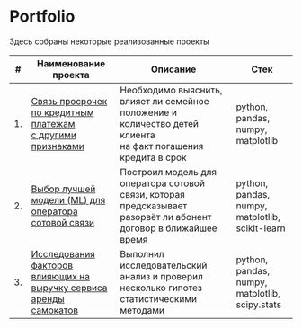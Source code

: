 # Portfolio

Здесь собраны некоторые реализованные проекты

| #    | Наименование проекта                | Описание                                                     | Стек                                                         |
| ---- | ------------------------------------------------------------ | ------------------------------------------------------------ | ------------------------------------------------------------ |
| 1.   | [Связь просрочек по кредитным платежам<br/>с другими признаками](https://github.com/satysh/portfolio/blob/main/credit_bank_project) | Необходимо выяснить, влияет ли семейное положение и количество детей клиента<br/>на факт погашения кредита в срок | python, pandas, numpy, matplotlib
| 2.   | [Выбор лучшей модели (ML) для оператора сотовой связи](https://github.com/satysh/portfolio/blob/main/telecom) | Построил модель для оператора сотовой связи, которая предсказывает разорвёт ли абонент договор в ближайшее время | python, pandas, numpy, matplotlib, scikit-learn
| 3.   | [Исследования факторов влияющих на выручку сервиса аренды самокатов](https://github.com/satysh/portfolio/blob/main/stats) | Выполнил исследовательский анализ и проверил несколько гипотез статистическими методами | python, pandas, numpy, matplotlib, scipy.stats